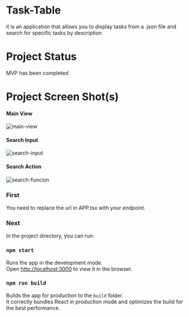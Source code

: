 # Task-Table

it is an application that allows you to display tasks from a .json file and search for specific tasks by description

# Project Status

MVP has been completed

# Project Screen Shot(s)

#### Main View
![main-view](https://user-images.githubusercontent.com/76663651/157537373-ab39e51d-24f2-4043-af40-79113b7ad940.png)

#### Search Input
![search-input](https://user-images.githubusercontent.com/76663651/157538418-65769e47-fc0d-4107-a21c-88807b6f9eae.png)


#### Search Action
![search-funcion](https://user-images.githubusercontent.com/76663651/157537447-a2304483-3e67-433c-abf2-6255cba910a3.png)

### First
You need to replace the url in APP.tsx with your endpoint.

### Next
In the project directory, you can run:

### `npm start`

Runs the app in the development mode.\
Open [http://localhost:3000](http://localhost:3000) to view it in the browser.

### `npm run build`

Builds the app for production to the `build` folder.\
It correctly bundles React in production mode and optimizes the build for the best performance.
